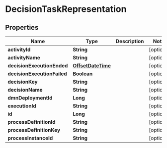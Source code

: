 
# DecisionTaskRepresentation

## Properties
Name | Type | Description | Notes
------------ | ------------- | ------------- | -------------
**activityId** | **String** |  |  [optional]
**activityName** | **String** |  |  [optional]
**decisionExecutionEnded** | [**OffsetDateTime**](OffsetDateTime.md) |  |  [optional]
**decisionExecutionFailed** | **Boolean** |  |  [optional]
**decisionKey** | **String** |  |  [optional]
**decisionName** | **String** |  |  [optional]
**dmnDeploymentId** | **Long** |  |  [optional]
**executionId** | **String** |  |  [optional]
**id** | **Long** |  |  [optional]
**processDefinitionId** | **String** |  |  [optional]
**processDefinitionKey** | **String** |  |  [optional]
**processInstanceId** | **String** |  |  [optional]



